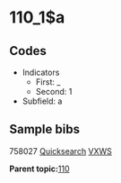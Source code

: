 # 110\_1$a

## Codes

-   Indicators
    -   First: \_
    -   Second: 1
-   Subfield: a

## Sample bibs

758027 [Quicksearch](https://search.library.yale.edu/catalog/758027) [VXWS](http://prodorbis.library.yale.edu:7014/vxws/GetHoldingsService?bibId=758027)

**Parent topic:**[110](../../tags/110/110.md)

